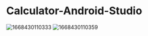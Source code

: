 # Calculator-Android-Studio
![1668430110333](https://user-images.githubusercontent.com/80088403/201664579-9bad6d33-dbe8-48e9-a19b-14d38dd10c5d.jpg)
![1668430110359](https://user-images.githubusercontent.com/80088403/201664587-29f7e7a5-b54a-4d9b-afb5-5100dd4d03ac.jpg)
